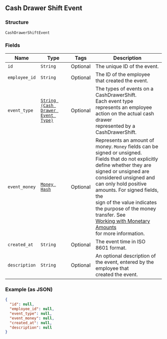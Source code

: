 ## Cash Drawer Shift Event

### Structure

`CashDrawerShiftEvent`

### Fields

| Name | Type | Tags | Description |
|  --- | --- | --- | --- |
| `id` | `String` | Optional | The unique ID of the event. |
| `employee_id` | `String` | Optional | The ID of the employee that created the event. |
| `event_type` | [`String (Cash Drawer Event Type)`]($m/CashDrawerEventType) | Optional | The types of events on a CashDrawerShift.<br>Each event type represents an employee action on the actual cash drawer<br>represented by a CashDrawerShift. |
| `event_money` | [`Money Hash`](/doc/models/money.md) | Optional | Represents an amount of money. `Money` fields can be signed or unsigned.<br>Fields that do not explicitly define whether they are signed or unsigned are<br>considered unsigned and can only hold positive amounts. For signed fields, the<br>sign of the value indicates the purpose of the money transfer. See<br>[Working with Monetary Amounts](https://developer.squareup.com/docs/build-basics/working-with-monetary-amounts)<br>for more information. |
| `created_at` | `String` | Optional | The event time in ISO 8601 format. |
| `description` | `String` | Optional | An optional description of the event, entered by the employee that<br>created the event. |

### Example (as JSON)

```json
{
  "id": null,
  "employee_id": null,
  "event_type": null,
  "event_money": null,
  "created_at": null,
  "description": null
}
```

